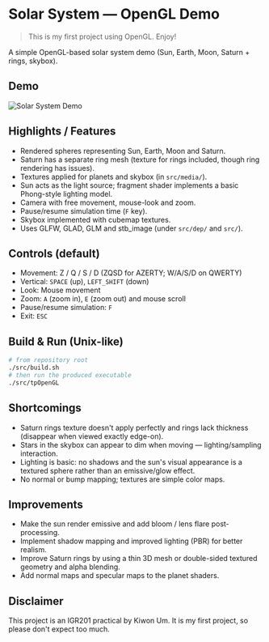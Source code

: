 # Solar System — OpenGL Demo

> This is my first project using OpenGL. Enjoy!

A simple OpenGL-based solar system demo (Sun, Earth, Moon, Saturn + rings, skybox).

## Demo

![Solar System Demo](./demo.gif)

## Highlights / Features
- Rendered spheres representing Sun, Earth, Moon and Saturn.
- Saturn has a separate ring mesh (texture for rings included, though ring rendering has issues).
- Textures applied for planets and skybox (in `src/media/`).
- Sun acts as the light source; fragment shader implements a basic Phong-style lighting model.
- Camera with free movement, mouse-look and zoom.
- Pause/resume simulation time (`F` key).
- Skybox implemented with cubemap textures.
- Uses GLFW, GLAD, GLM and stb_image (under `src/dep/` and `src/`).

## Controls (default)
- Movement: Z / Q / S / D (ZQSD for AZERTY; W/A/S/D on QWERTY)
- Vertical: `SPACE` (up), `LEFT_SHIFT` (down)
- Look: Mouse movement
- Zoom: `A` (zoom in), `E` (zoom out) and mouse scroll
- Pause/resume simulation: `F`
- Exit: `ESC`

## Build & Run (Unix-like)

```bash
# from repository root
./src/build.sh
# then run the produced executable
./src/tpOpenGL
```

## Shortcomings
- Saturn rings texture doesn't apply perfectly and rings lack thickness (disappear when viewed exactly edge-on).
- Stars in the skybox can appear to dim when moving — lighting/sampling interaction.
- Lighting is basic: no shadows and the sun's visual appearance is a textured sphere rather than an emissive/glow effect.
- No normal or bump mapping; textures are simple color maps.

## Improvements
- Make the sun render emissive and add bloom / lens flare post-processing.
- Implement shadow mapping and improved lighting (PBR) for better realism.
- Improve Saturn rings by using a thin 3D mesh or double-sided textured geometry and alpha blending.
- Add normal maps and specular maps to the planet shaders.

## Disclaimer

This project is an IGR201 practical by Kiwon Um. It is my first project, so please don't expect too much.

